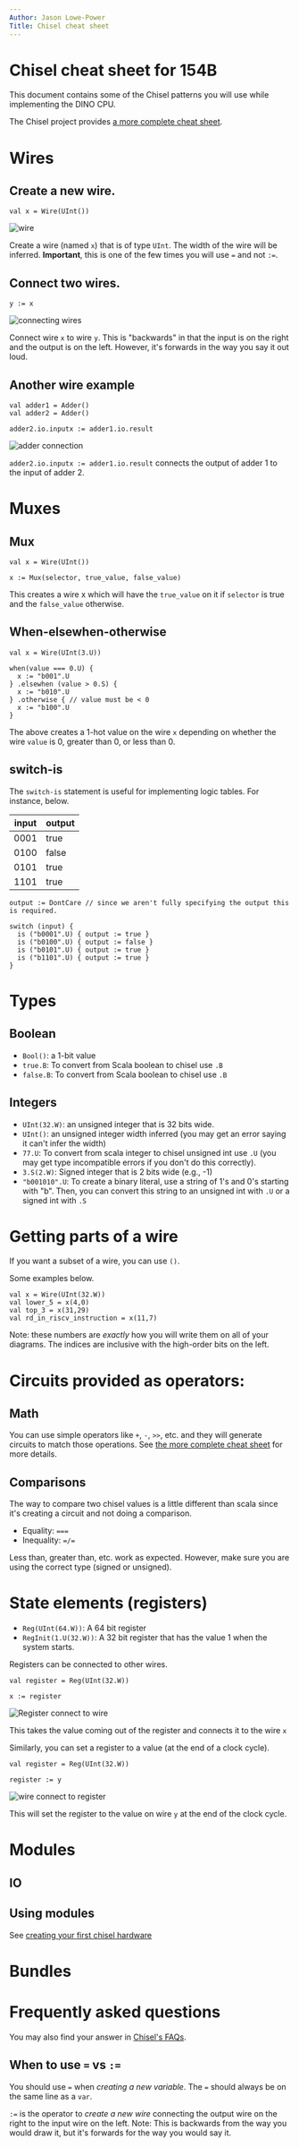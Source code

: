 ```yaml
---
Author: Jason Lowe-Power
Title: Chisel cheat sheet
---
```


# Chisel cheat sheet for 154B

This document contains some of the Chisel patterns you will use while implementing the DINO CPU.

The Chisel project provides [a more complete cheat sheet](https://chisel.eecs.berkeley.edu/2.2.0/chisel-cheatsheet.pdf).

# Wires

## Create a new wire.

```
val x = Wire(UInt())
```

![wire](./wire.svg)

Create a wire (named `x`) that is of type `UInt`.
The width of the wire will be inferred.
**Important**, this is one of the few times you will use `=` and not `:=`.

## Connect two wires.

```
y := x
```

![connecting wires](./connecting.svg)

Connect wire `x` to wire `y`.
This is "backwards" in that the input is on the right and the output is on the left.
However, it's forwards in the way you say it out loud.

## Another wire example

```
val adder1 = Adder()
val adder2 = Adder()

adder2.io.inputx := adder1.io.result
```

![adder connection](./simplesystem-1.svg)

`adder2.io.inputx := adder1.io.result` connects the output of adder 1 to the input of adder 2.

# Muxes

## Mux

```
val x = Wire(UInt())

x := Mux(selector, true_value, false_value)
```

This creates a wire x which will have the `true_value` on it if `selector` is true and the `false_value` otherwise.

## When-elsewhen-otherwise

```
val x = Wire(UInt(3.U))

when(value === 0.U) {
  x := "b001".U
} .elsewhen (value > 0.S) {
  x := "b010".U
} .otherwise { // value must be < 0
  x := "b100".U
}
```

The above creates a 1-hot value on the wire `x` depending on whether the wire `value` is 0, greater than 0, or less than 0.

## switch-is

The `switch-is` statement is useful for implementing logic tables.
For instance, below.

| input | output |
|-------|--------|
| 0001  | true   |
| 0100  | false  |
| 0101  | true   |
| 1101  | true   |

```
output := DontCare // since we aren't fully specifying the output this is required.

switch (input) {
  is ("b0001".U) { output := true }
  is ("b0100".U) { output := false }
  is ("b0101".U) { output := true }
  is ("b1101".U) { output := true }
}
```

# Types

## Boolean

- `Bool()`: a 1-bit value
- `true.B`: To convert from Scala boolean to chisel use `.B`
- `false.B`: To convert from Scala boolean to chisel use `.B`

## Integers


- `UInt(32.W)`: an unsigned integer that is 32 bits wide.
- `UInt()`: an unsigned integer width inferred (you may get an error saying it can't infer the width)
- `77.U`: To convert from scala integer to chisel unsigned int use `.U` (you may get type incompatible errors if you don't do this correctly).
- `3.S(2.W)`: Signed integer that is 2 bits wide (e.g., -1)
- `"b001010".U`: To create a binary literal, use a string of 1's and 0's starting with "b". Then, you can convert this string to an unsigned int with `.U` or a signed int with `.S`

# Getting parts of a wire

If you want a subset of a wire, you can use `()`.

Some examples below.

```
val x = Wire(UInt(32.W))
val lower_5 = x(4,0)
val top_3 = x(31,29)
val rd_in_riscv_instruction = x(11,7)
```

Note: these numbers are *exactly* how you will write them on all of your diagrams.
The indices are inclusive with the high-order bits on the left.

# Circuits provided as operators:

## Math

You can use simple operators like `+`, `-`, `>>`, etc. and they will generate circuits to match those operations.
See [the more complete cheat sheet](https://chisel.eecs.berkeley.edu/2.2.0/chisel-cheatsheet.pdf) for more details.

## Comparisons

The way to compare two chisel values is a little different than scala since it's creating a circuit and not doing a comparison.

- Equality: `===`
- Inequality: `=/=`

Less than, greater than, etc. work as expected.
However, make sure you are using the correct type (signed or unsigned).

# State elements (registers)

- `Reg(UInt(64.W))`: A 64 bit register
- `RegInit(1.U(32.W))`: A 32 bit register that has the value 1 when the system starts.

Registers can be connected to other wires.

```
val register = Reg(UInt(32.W))

x := register
```

![Register connect to wire](register-x.svg)

This takes the value coming out of the register and connects it to the wire `x`

Similarly, you can set a register to a value (at the end of a clock cycle).

```
val register = Reg(UInt(32.W))

register := y
```

![wire connect to register](y-register.svg)

This will set the register to the value on wire `y` at the end of the clock cycle.

# Modules

## IO

## Using modules

See [creating your first chisel hardware](./first-hardware.md)

# Bundles

# Frequently asked questions

You may also find your answer in [Chisel's FAQs](https://github.com/freechipsproject/chisel3/wiki/frequently-asked-questions).

## When to use `=` vs `:=`

You should use `=` when *creating a new variable*.
The `=` should always be on the same line as a `var`.

`:=` is the operator to *create a new wire* connecting the output wire on the right to the input wire on the left.
Note: This is backwards from the way you would draw it, but it's forwards for the way you would say it.
